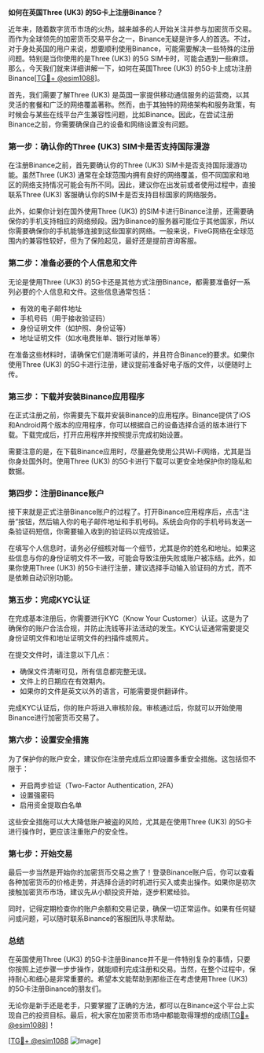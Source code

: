 **如何在英国Three (UK3) 的5G卡上注册Binance？**

近年来，随着数字货币市场的火热，越来越多的人开始关注并参与加密货币交易。而作为全球领先的加密货币交易平台之一，Binance无疑是许多人的首选。不过，对于身处英国的用户来说，想要顺利使用Binance，可能需要解决一些特殊的注册问题。特别是当你使用的是Three (UK3) 的5G SIM卡时，可能会遇到一些麻烦。那么，今天我们就来详细讲解一下，如何在英国Three (UK3) 的5G卡上成功注册Binance[[TG💪+ @esim1088](https://t.me/s/esim1088)]。

首先，我们需要了解Three (UK3) 是英国一家提供移动通信服务的运营商，以其灵活的套餐和广泛的网络覆盖著称。然而，由于其独特的网络架构和服务政策，有时候会与某些在线平台产生兼容性问题，比如Binance。因此，在尝试注册Binance之前，你需要确保自己的设备和网络设置没有问题。

### **第一步：确认你的Three (UK3) SIM卡是否支持国际漫游**

在注册Binance之前，首先要确认你的Three (UK3) SIM卡是否支持国际漫游功能。虽然Three (UK3) 通常在全球范围内拥有良好的网络覆盖，但不同国家和地区的网络支持情况可能会有所不同。因此，建议你在出发前或者使用过程中，直接联系Three (UK3) 客服确认你的SIM卡是否支持目标国家的网络服务。

此外，如果你计划在国外使用Three (UK3) 的SIM卡进行Binance注册，还需要确保你的手机支持相应的网络频段。因为Binance的服务器可能位于其他国家，所以你需要确保你的手机能够连接到这些国家的网络。一般来说，FiveG网络在全球范围内的兼容性较好，但为了保险起见，最好还是提前咨询客服。

### **第二步：准备必要的个人信息和文件**

无论是使用Three (UK3) 的5G卡还是其他方式注册Binance，都需要准备好一系列必要的个人信息和文件。这些信息通常包括：

- 有效的电子邮件地址
- 手机号码（用于接收验证码）
- 身份证明文件（如护照、身份证等）
- 地址证明文件（如水电费账单、银行对账单等）

在准备这些材料时，请确保它们是清晰可读的，并且符合Binance的要求。如果你使用Three (UK3) 的5G卡进行注册，建议提前准备好电子版的文件，以便随时上传。

### **第三步：下载并安装Binance应用程序**

在正式注册之前，你需要先下载并安装Binance的应用程序。Binance提供了iOS和Android两个版本的应用程序，你可以根据自己的设备选择合适的版本进行下载。下载完成后，打开应用程序并按照提示完成初始设置。

需要注意的是，在下载Binance应用时，尽量避免使用公共Wi-Fi网络，尤其是当你身处国外时。使用Three (UK3) 的5G卡进行下载可以更安全地保护你的隐私和数据。

### **第四步：注册Binance账户**

接下来就是正式注册Binance账户的过程了。打开Binance应用程序后，点击“注册”按钮，然后输入你的电子邮件地址和手机号码。系统会向你的手机号码发送一条验证码短信，你需要输入收到的验证码以完成验证。

在填写个人信息时，请务必仔细核对每一个细节，尤其是你的姓名和地址。如果这些信息与你的身份证明文件不一致，可能会导致注册失败或账户被冻结。此外，如果你使用Three (UK3) 的5G卡进行注册，建议选择手动输入验证码的方式，而不是依赖自动识别功能。

### **第五步：完成KYC认证**

在完成基本注册后，你需要进行KYC（Know Your Customer）认证。这是为了确保你的账户合法合规，并防止洗钱等非法活动的发生。KYC认证通常需要提交身份证明文件和地址证明文件的扫描件或照片。

在提交文件时，请注意以下几点：
- 确保文件清晰可见，所有信息都完整无误。
- 文件上的日期应在有效期内。
- 如果你的文件是英文以外的语言，可能需要提供翻译件。

完成KYC认证后，你的账户将进入审核阶段。审核通过后，你就可以开始使用Binance进行加密货币交易了。

### **第六步：设置安全措施**

为了保护你的账户安全，建议你在注册完成后立即设置多重安全措施。这包括但不限于：

- 开启两步验证（Two-Factor Authentication, 2FA）
- 设置强密码
- 启用资金提取白名单

这些安全措施可以大大降低账户被盗的风险，尤其是在使用Three (UK3) 的5G卡进行操作时，更应该注重账户的安全性。

### **第七步：开始交易**

最后一步当然是开始你的加密货币交易之旅了！登录Binance账户后，你可以查看各种加密货币的价格走势，并选择合适的时机进行买入或卖出操作。如果你是初次接触加密货币市场，建议先从小额投资开始，逐步积累经验。

同时，记得定期检查你的账户余额和交易记录，确保一切正常运作。如果有任何疑问或问题，可以随时联系Binance的客服团队寻求帮助。

### **总结**

在英国使用Three (UK3) 的5G卡注册Binance并不是一件特别复杂的事情，只要你按照上述步骤一步步操作，就能顺利完成注册和交易。当然，在整个过程中，保持耐心和细心是非常重要的。希望本文能帮助到那些正在考虑使用Three (UK3) 的5G卡注册Binance的朋友们。

无论你是新手还是老手，只要掌握了正确的方法，都可以在Binance这个平台上实现自己的投资目标。最后，祝大家在加密货币市场中都能取得理想的成绩[[TG💪+ @esim1088](https://t.me/s/esim1088)]！

[[TG💪+ @esim1088](https://t.me/s/esim1088) ![Image](https://i.postimg.cc/4NQfJmqS/Snipaste-2025-05-13-00-14-12.png)]